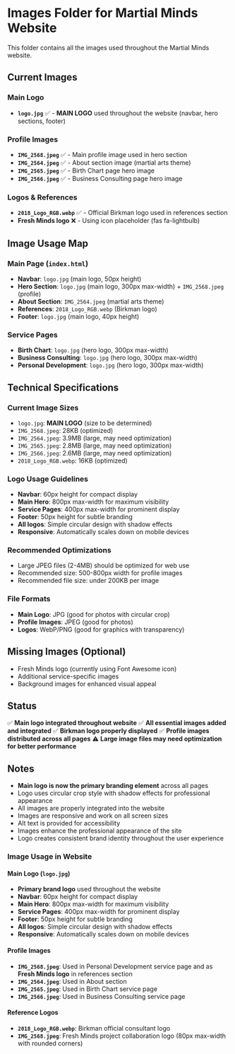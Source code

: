 # Images Folder for Martial Minds Website

This folder contains all the images used throughout the Martial Minds website.

## Current Images

### Main Logo
- **`logo.jpg`** ✅ - **MAIN LOGO** used throughout the website (navbar, hero sections, footer)

### Profile Images
- **`IMG_2568.jpeg`** ✅ - Main profile image used in hero section
- **`IMG_2564.jpeg`** ✅ - About section image (martial arts theme)
- **`IMG_2565.jpeg`** ✅ - Birth Chart page hero image
- **`IMG_2566.jpeg`** ✅ - Business Consulting page hero image

### Logos & References
- **`2018_Logo_RGB.webp`** ✅ - Official Birkman logo used in references section
- **Fresh Minds logo** ❌ - Using icon placeholder (fas fa-lightbulb)

## Image Usage Map

### Main Page (`index.html`)
- **Navbar**: `logo.jpg` (main logo, 50px height)
- **Hero Section**: `logo.jpg` (main logo, 300px max-width) + `IMG_2568.jpeg` (profile)
- **About Section**: `IMG_2564.jpeg` (martial arts theme)
- **References**: `2018_Logo_RGB.webp` (Birkman logo)
- **Footer**: `logo.jpg` (main logo, 40px height)

### Service Pages
- **Birth Chart**: `logo.jpg` (hero logo, 300px max-width)
- **Business Consulting**: `logo.jpg` (hero logo, 300px max-width)  
- **Personal Development**: `logo.jpg` (hero logo, 300px max-width)

## Technical Specifications

### Current Image Sizes
- `logo.jpg`: **MAIN LOGO** (size to be determined)
- `IMG_2568.jpeg`: 28KB (optimized)
- `IMG_2564.jpeg`: 3.9MB (large, may need optimization)
- `IMG_2565.jpeg`: 2.8MB (large, may need optimization)
- `IMG_2566.jpeg`: 2.6MB (large, may need optimization)
- `2018_Logo_RGB.webp`: 16KB (optimized)

### Logo Usage Guidelines
- **Navbar**: 60px height for compact display
- **Main Hero**: 800px max-width for maximum visibility
- **Service Pages**: 400px max-width for prominent display
- **Footer**: 50px height for subtle branding
- **All logos**: Simple circular design with shadow effects
- **Responsive**: Automatically scales down on mobile devices

### Recommended Optimizations
- Large JPEG files (2-4MB) should be optimized for web use
- Recommended size: 500-800px width for profile images
- Recommended file size: under 200KB per image

### File Formats
- **Main Logo**: JPG (good for photos with circular crop)
- **Profile Images**: JPEG (good for photos)
- **Logos**: WebP/PNG (good for graphics with transparency)

## Missing Images (Optional)
- Fresh Minds logo (currently using Font Awesome icon)
- Additional service-specific images
- Background images for enhanced visual appeal

## Status
✅ **Main logo integrated throughout website**
✅ **All essential images added and integrated**
✅ **Birkman logo properly displayed**
✅ **Profile images distributed across all pages**
⚠️ **Large image files may need optimization for better performance**

## Notes
- **Main logo is now the primary branding element** across all pages
- Logo uses circular crop style with shadow effects for professional appearance
- All images are properly integrated into the website
- Images are responsive and work on all screen sizes
- Alt text is provided for accessibility
- Images enhance the professional appearance of the site
- Logo creates consistent brand identity throughout the user experience

### Image Usage in Website

#### **Main Logo (`logo.jpg`)**
- **Primary brand logo** used throughout the website
- **Navbar**: 60px height for compact display
- **Main Hero**: 800px max-width for maximum visibility
- **Service Pages**: 400px max-width for prominent display
- **Footer**: 50px height for subtle branding
- **All logos**: Simple circular design with shadow effects
- **Responsive**: Automatically scales down on mobile devices

#### **Profile Images**
- **`IMG_2568.jpeg`**: Used in Personal Development service page and as **Fresh Minds logo** in references section
- **`IMG_2564.jpeg`**: Used in About section
- **`IMG_2565.jpeg`**: Used in Birth Chart service page
- **`IMG_2566.jpeg`**: Used in Business Consulting service page

#### **Reference Logos**
- **`2018_Logo_RGB.webp`**: Birkman official consultant logo
- **`IMG_2568.jpeg`**: Fresh Minds project collaboration logo (80px max-width with rounded corners)

